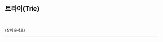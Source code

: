 ## 트라이(Trie)

<br>

<sup>[(상위 문서로)](https://github.com/SISALGO/JS-ThinkStack/inseong-so)</sup>

<hr>
<br>